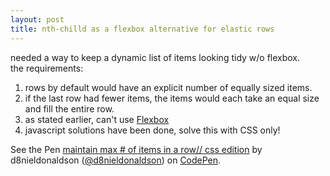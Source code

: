 ```yaml
---
layout: post
title: nth-chilld as a flexbox alternative for elastic rows 
---
```



needed a way to keep a dynamic list of items looking tidy w/o flexbox.  
the requirements:  
	
1. rows by default would have an explicit number of equally sized items.   
2. if the last row had fewer items, the items would each take an equal size and fill the entire row.  
3. as stated earlier, can't use [Flexbox](http://www.w3.org/TR/css3-flexbox/)    
4. javascript solutions have been done, solve this with CSS only!

<p data-height="394" data-theme-id="0" data-slug-hash="raKPYd" data-default-tab="result" data-user="d8nieldonaldson" class='codepen'>See the Pen <a href='http://codepen.io/d8nieldonaldson/pen/raKPYd/'>maintain max # of items in a row// css edition</a> by d8nieldonaldson (<a href='http://codepen.io/d8nieldonaldson'>@d8nieldonaldson</a>) on <a href='http://codepen.io'>CodePen</a>.</p>
<script async src="//assets.codepen.io/assets/embed/ei.js"></script>

 


[main-codepen]:http://codepen.io/d8nieldonaldson/pen/zxjyRE

